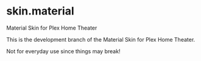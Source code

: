 skin.material
=============

Material Skin for Plex Home Theater

This is the development branch of the Material Skin for Plex Home Theater.

Not for everyday use since things may break!

